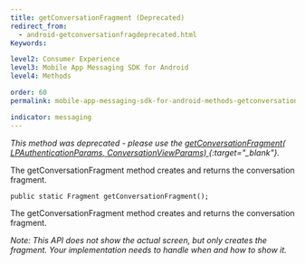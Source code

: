 ```yaml
---
title: getConversationFragment (Deprecated)
redirect_from:
  - android-getconversationfragdeprecated.html
Keywords:

level2: Consumer Experience
level3: Mobile App Messaging SDK for Android
level4: Methods

order: 60
permalink: mobile-app-messaging-sdk-for-android-methods-getconversationfragment-(deprecated).html

indicator: messaging
---
```


*This method was deprecated - please use the [getConversationFragment( LPAuthenticationParams, ConversationViewParams) ](android-getconversationfragfull.html){:target="_blank"}.*

The getConversationFragment method creates and returns the conversation fragment.

`public static Fragment getConversationFragment();`

The getConversationFragment method creates and returns the conversation fragment.

*Note: This API does not show the actual screen, but only creates the fragment. Your implementation needs to handle when and how to show it.*
